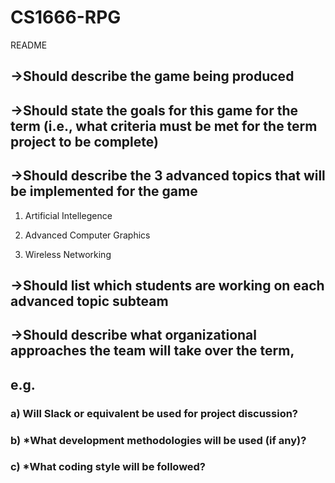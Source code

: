 # CS1666-RPG
README


## ->Should describe the game being produced
## ->Should state the goals for this game for the term (i.e., what criteria must be met for the term project to be complete)

## ->Should describe the 3 advanced topics that will be implemented for the game

1. Artificial Intellegence

2. Advanced Computer Graphics

3. Wireless Networking

## ->Should list which students are working on each advanced topic subteam

## ->Should describe what organizational approaches the team will take over the term, 

## e.g. 

###    a) Will Slack or equivalent be used for project discussion?

###    b) *What development methodologies will be used (if any)?
     
###    c) *What coding style will be followed?
